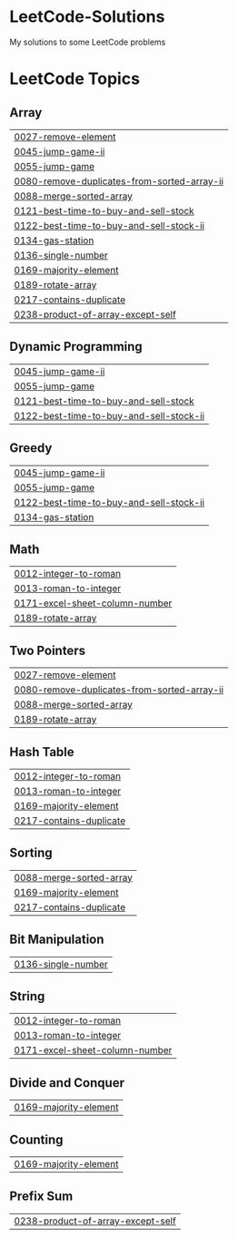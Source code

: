 # LeetCode-Solutions
My solutions to some LeetCode problems 

<!---LeetCode Topics Start-->
# LeetCode Topics
## Array
|  |
| ------- |
| [0027-remove-element](https://github.com/maramKhalfaouii/LeetCode-Solutions/tree/master/0027-remove-element) |
| [0045-jump-game-ii](https://github.com/maramKhalfaouii/LeetCode-Solutions/tree/master/0045-jump-game-ii) |
| [0055-jump-game](https://github.com/maramKhalfaouii/LeetCode-Solutions/tree/master/0055-jump-game) |
| [0080-remove-duplicates-from-sorted-array-ii](https://github.com/maramKhalfaouii/LeetCode-Solutions/tree/master/0080-remove-duplicates-from-sorted-array-ii) |
| [0088-merge-sorted-array](https://github.com/maramKhalfaouii/LeetCode-Solutions/tree/master/0088-merge-sorted-array) |
| [0121-best-time-to-buy-and-sell-stock](https://github.com/maramKhalfaouii/LeetCode-Solutions/tree/master/0121-best-time-to-buy-and-sell-stock) |
| [0122-best-time-to-buy-and-sell-stock-ii](https://github.com/maramKhalfaouii/LeetCode-Solutions/tree/master/0122-best-time-to-buy-and-sell-stock-ii) |
| [0134-gas-station](https://github.com/maramKhalfaouii/LeetCode-Solutions/tree/master/0134-gas-station) |
| [0136-single-number](https://github.com/maramKhalfaouii/LeetCode-Solutions/tree/master/0136-single-number) |
| [0169-majority-element](https://github.com/maramKhalfaouii/LeetCode-Solutions/tree/master/0169-majority-element) |
| [0189-rotate-array](https://github.com/maramKhalfaouii/LeetCode-Solutions/tree/master/0189-rotate-array) |
| [0217-contains-duplicate](https://github.com/maramKhalfaouii/LeetCode-Solutions/tree/master/0217-contains-duplicate) |
| [0238-product-of-array-except-self](https://github.com/maramKhalfaouii/LeetCode-Solutions/tree/master/0238-product-of-array-except-self) |
## Dynamic Programming
|  |
| ------- |
| [0045-jump-game-ii](https://github.com/maramKhalfaouii/LeetCode-Solutions/tree/master/0045-jump-game-ii) |
| [0055-jump-game](https://github.com/maramKhalfaouii/LeetCode-Solutions/tree/master/0055-jump-game) |
| [0121-best-time-to-buy-and-sell-stock](https://github.com/maramKhalfaouii/LeetCode-Solutions/tree/master/0121-best-time-to-buy-and-sell-stock) |
| [0122-best-time-to-buy-and-sell-stock-ii](https://github.com/maramKhalfaouii/LeetCode-Solutions/tree/master/0122-best-time-to-buy-and-sell-stock-ii) |
## Greedy
|  |
| ------- |
| [0045-jump-game-ii](https://github.com/maramKhalfaouii/LeetCode-Solutions/tree/master/0045-jump-game-ii) |
| [0055-jump-game](https://github.com/maramKhalfaouii/LeetCode-Solutions/tree/master/0055-jump-game) |
| [0122-best-time-to-buy-and-sell-stock-ii](https://github.com/maramKhalfaouii/LeetCode-Solutions/tree/master/0122-best-time-to-buy-and-sell-stock-ii) |
| [0134-gas-station](https://github.com/maramKhalfaouii/LeetCode-Solutions/tree/master/0134-gas-station) |
## Math
|  |
| ------- |
| [0012-integer-to-roman](https://github.com/maramKhalfaouii/LeetCode-Solutions/tree/master/0012-integer-to-roman) |
| [0013-roman-to-integer](https://github.com/maramKhalfaouii/LeetCode-Solutions/tree/master/0013-roman-to-integer) |
| [0171-excel-sheet-column-number](https://github.com/maramKhalfaouii/LeetCode-Solutions/tree/master/0171-excel-sheet-column-number) |
| [0189-rotate-array](https://github.com/maramKhalfaouii/LeetCode-Solutions/tree/master/0189-rotate-array) |
## Two Pointers
|  |
| ------- |
| [0027-remove-element](https://github.com/maramKhalfaouii/LeetCode-Solutions/tree/master/0027-remove-element) |
| [0080-remove-duplicates-from-sorted-array-ii](https://github.com/maramKhalfaouii/LeetCode-Solutions/tree/master/0080-remove-duplicates-from-sorted-array-ii) |
| [0088-merge-sorted-array](https://github.com/maramKhalfaouii/LeetCode-Solutions/tree/master/0088-merge-sorted-array) |
| [0189-rotate-array](https://github.com/maramKhalfaouii/LeetCode-Solutions/tree/master/0189-rotate-array) |
## Hash Table
|  |
| ------- |
| [0012-integer-to-roman](https://github.com/maramKhalfaouii/LeetCode-Solutions/tree/master/0012-integer-to-roman) |
| [0013-roman-to-integer](https://github.com/maramKhalfaouii/LeetCode-Solutions/tree/master/0013-roman-to-integer) |
| [0169-majority-element](https://github.com/maramKhalfaouii/LeetCode-Solutions/tree/master/0169-majority-element) |
| [0217-contains-duplicate](https://github.com/maramKhalfaouii/LeetCode-Solutions/tree/master/0217-contains-duplicate) |
## Sorting
|  |
| ------- |
| [0088-merge-sorted-array](https://github.com/maramKhalfaouii/LeetCode-Solutions/tree/master/0088-merge-sorted-array) |
| [0169-majority-element](https://github.com/maramKhalfaouii/LeetCode-Solutions/tree/master/0169-majority-element) |
| [0217-contains-duplicate](https://github.com/maramKhalfaouii/LeetCode-Solutions/tree/master/0217-contains-duplicate) |
## Bit Manipulation
|  |
| ------- |
| [0136-single-number](https://github.com/maramKhalfaouii/LeetCode-Solutions/tree/master/0136-single-number) |
## String
|  |
| ------- |
| [0012-integer-to-roman](https://github.com/maramKhalfaouii/LeetCode-Solutions/tree/master/0012-integer-to-roman) |
| [0013-roman-to-integer](https://github.com/maramKhalfaouii/LeetCode-Solutions/tree/master/0013-roman-to-integer) |
| [0171-excel-sheet-column-number](https://github.com/maramKhalfaouii/LeetCode-Solutions/tree/master/0171-excel-sheet-column-number) |
## Divide and Conquer
|  |
| ------- |
| [0169-majority-element](https://github.com/maramKhalfaouii/LeetCode-Solutions/tree/master/0169-majority-element) |
## Counting
|  |
| ------- |
| [0169-majority-element](https://github.com/maramKhalfaouii/LeetCode-Solutions/tree/master/0169-majority-element) |
## Prefix Sum
|  |
| ------- |
| [0238-product-of-array-except-self](https://github.com/maramKhalfaouii/LeetCode-Solutions/tree/master/0238-product-of-array-except-self) |
<!---LeetCode Topics End-->
